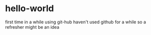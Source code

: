 # hello-world
first time in a while using git-hub
haven't used github for a while so a refresher might be an idea
